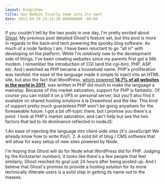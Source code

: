 ```yaml
---
layout: blog/show
title: Has NodeJS finally come into its own?
date: 2013-04-29 21:15:20.000000000 -04:00
---
```


If you couldn't tell by the two posts in one day, I'm pretty excited about [Ghost](http://tryghost.org/ "Ghost"). My previous post detailed Ghost's feature set, but this post is more in regards to the back-end tech powering the spooky blog software. As much of a node fanboy I am, I have been reluctant to go "all in" with developing on the platform. While I'm *relatively* new to the development side of things, I've been creating websites since my parents first got a 56k modem. I remember the introduction of CGI (and the cgi-bin), PHP, ASP, etc. And I watched as PHP became a household name. PHP's proliferation was twofold: the ease of the language made it simple to inject into an HTML site, but also the fact that WordPress, [which powered **14.7% of all websites in the world in 2011**](http://techcrunch.com/2011/08/19/wordpress-now-powers-22-percent-of-new-active-websites-in-the-us/ "Tech Crunch: WordPress Now Powers 22% of New Active Websites in the US"), was written in PHP did much to make the language a mainstay.  Because of this market saturation, support for PHP is fantastic. Of course you can install it on a VPS or personal server, but you'll also find it available on shared hosting solutions à la Dreamhost and the like. This kind of support pretty much guarantees PHP won't be going anywhere for the foreseeable future. I got a bit off-topic there, but I promise you there's a point. I look at PHP's market saturation, and can't help but see the two factors that led to its dominance reflected in nodeJS:

1.An ease of injecting the language into client-side sites (it's JavaScript! We already know how to write this!).
2. A solid bit of blog / CMS software that will allow for easy setup of new sites powered by Node.

 I'm hoping that Ghost will do for Node what WordPress did for PHP. Judging by the Kickstarter numbers, it looks like there's a few people that feel similarly; Ghost reached its goal just 24 hours after being posted up. And I believe that Ghost's promise to provide a hosting solution for its more technically illiterate users is a solid step in getting its name out to the masses.
